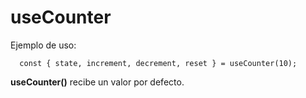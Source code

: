 # useCounter

Ejemplo de uso:

```
  const { state, increment, decrement, reset } = useCounter(10);
```
**useCounter()** recibe un valor por defecto.